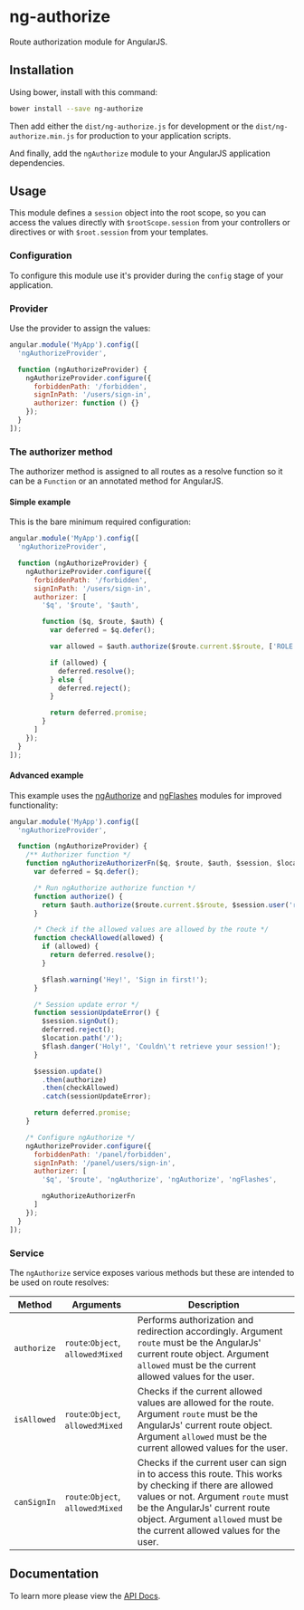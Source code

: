 # ng-authorize

Route authorization module for AngularJS.

## Installation

Using bower, install with this command:

```sh
bower install --save ng-authorize
```

Then add either the `dist/ng-authorize.js` for development or the `dist/ng-authorize.min.js` for production to your application scripts.

And finally, add the `ngAuthorize` module to your AngularJS application dependencies.

## Usage

This module defines a `session` object into the root scope, so you can access the values directly with `$rootScope.session` from your controllers or directives or with `$root.session` from your templates.

### Configuration

To configure this module use it's provider during the `config` stage of your application.

### Provider

Use the provider to assign the values:

```javascript
angular.module('MyApp').config([
  'ngAuthorizeProvider',

  function (ngAuthorizeProvider) {
    ngAuthorizeProvider.configure({
      forbiddenPath: '/forbidden',
      signInPath: '/users/sign-in',
      authorizer: function () {}
    });
  }
]);
```

### The authorizer method

The authorizer method is assigned to all routes as a resolve function so it can be a `Function` or an annotated method for AngularJS.

#### Simple example

This is the bare minimum required configuration:

```javascript
angular.module('MyApp').config([
  'ngAuthorizeProvider',

  function (ngAuthorizeProvider) {
    ngAuthorizeProvider.configure({
      forbiddenPath: '/forbidden',
      signInPath: '/users/sign-in',
      authorizer: [
        '$q', '$route', '$auth',

        function ($q, $route, $auth) {
          var deferred = $q.defer();

          var allowed = $auth.authorize($route.current.$$route, ['ROLE.USER']);

          if (allowed) {
            deferred.resolve();
          } else {
            deferred.reject();
          }

          return deferred.promise;
        }
      ]
    });
  }
]);
```

#### Advanced example

This example uses the [ngAuthorize](https://github.com/FinalDevStudio/ng-authorize) and [ngFlashes](https://github.com/FinalDevStudio/ng-flashes) modules for improved functionality:

```javascript
angular.module('MyApp').config([
  'ngAuthorizeProvider',

  function (ngAuthorizeProvider) {
    /** Authorizer function */
    function ngAuthorizeAuthorizerFn($q, $route, $auth, $session, $location, $flash) {
      var deferred = $q.defer();

      /* Run ngAuthorize authorize function */
      function authorize() {
        return $auth.authorize($route.current.$$route, $session.user('roles'));
      }

      /* Check if the allowed values are allowed by the route */
      function checkAllowed(allowed) {
        if (allowed) {
          return deferred.resolve();
        }

        $flash.warning('Hey!', 'Sign in first!');
      }

      /* Session update error */
      function sessionUpdateError() {
        $session.signOut();
        deferred.reject();
        $location.path('/');
        $flash.danger('Holy!', 'Couldn\'t retrieve your session!');
      }

      $session.update()
        .then(authorize)
        .then(checkAllowed)
        .catch(sessionUpdateError);

      return deferred.promise;
    }

    /* Configure ngAuthorize */
    ngAuthorizeProvider.configure({
      forbiddenPath: '/panel/forbidden',
      signInPath: '/panel/users/sign-in',
      authorizer: [
        '$q', '$route', 'ngAuthorize', 'ngAuthorize', 'ngFlashes',

        ngAuthorizeAuthorizerFn
      ]
    });
  }
]);
```

### Service

The `ngAuthorize` service exposes various methods but these are intended to be used on route resolves:

Method      | Arguments                           | Description
----------- | ----------------------------------- | ---------------------------------------------------------------------------------------------------------------------------------------------------------------------------------------------------------------------------------------------------------
`authorize` | `route`:`Object`, `allowed`:`Mixed` | Performs authorization and redirection accordingly. Argument `route` must be the AngularJs' current route object. Argument `allowed` must be the current allowed values for the user.
`isAllowed` | `route`:`Object`, `allowed`:`Mixed` | Checks if the current allowed values are allowed for the route. Argument `route` must be the AngularJs' current route object. Argument `allowed` must be the current allowed values for the user.
`canSignIn` | `route`:`Object`, `allowed`:`Mixed` | Checks if the current user can sign in to access this route. This works by checking if there are allowed values or not. Argument `route` must be the AngularJs' current route object. Argument `allowed` must be the current allowed values for the user.

## Documentation

To learn more please view the [API Docs](docs/ng-athorize.md).
